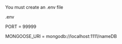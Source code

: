 You must create an .env file

.env <br />

PORT =  99999 <br/>

MONGOOSE_URI = mongodb://localhost:1111/nameDB 
